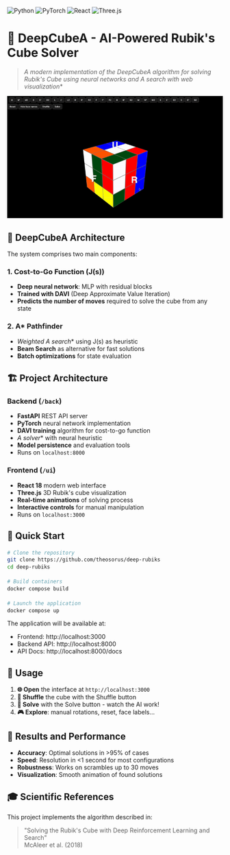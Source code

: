 ![Python](https://img.shields.io/badge/Python-3.12+-blue.svg)
![PyTorch](https://img.shields.io/badge/PyTorch-2.8+-orange.svg)
![React](https://img.shields.io/badge/React-18.x-61dafb.svg)
![Three.js](https://img.shields.io/badge/Three.js-Latest-black.svg)

# 🎲 DeepCubeA - AI-Powered Rubik's Cube Solver

> **A modern implementation of the DeepCubeA algorithm for solving Rubik's Cube using neural networks and A* search with web visualization**

<div align="center">
<img src="assets/deep_rubiks_gif_1.gif" alt="FormulaTracker demo gif" width="700"/>
</div>

## 🎯 **DeepCubeA** Architecture

The system comprises two main components:

### 1. Cost-to-Go Function (J(s))
- **Deep neural network**: MLP with residual blocks
- **Trained with DAVI** (Deep Approximate Value Iteration)
- **Predicts the number of moves** required to solve the cube from any state

### 2. A* Pathfinder
- **Weighted A* search** using J(s) as heuristic
- **Beam Search** as alternative for fast solutions
- **Batch optimizations** for state evaluation

## 🏗️ Project Architecture

### Backend (`/back`)
- **FastAPI** REST API server
- **PyTorch** neural network implementation
- **DAVI training** algorithm for cost-to-go function
- **A* solver** with neural heuristic
- **Model persistence** and evaluation tools
- Runs on `localhost:8000`

### Frontend (`/ui`)
- **React 18** modern web interface
- **Three.js** 3D Rubik's cube visualization
- **Real-time animations** of solving process
- **Interactive controls** for manual manipulation
- Runs on `localhost:3000`

## 🚀 Quick Start

```bash
# Clone the repository
git clone https://github.com/theosorus/deep-rubiks
cd deep-rubiks

# Build containers
docker compose build

# Launch the application
docker compose up
```

The application will be available at:
- Frontend: http://localhost:3000
- Backend API: http://localhost:8000
- API Docs: http://localhost:8000/docs

## 🎯 Usage

1. **🌐 Open** the interface at `http://localhost:3000`
2. **🎲 Shuffle** the cube with the Shuffle button
3. **🧠 Solve** with the Solve button - watch the AI work!
4. **🎮 Explore**: manual rotations, reset, face labels...

## 🔬 Results and Performance

- **Accuracy**: Optimal solutions in >95% of cases
- **Speed**: Resolution in <1 second for most configurations
- **Robustness**: Works on scrambles up to 30 moves
- **Visualization**: Smooth animation of found solutions

## 🎓 Scientific References

This project implements the algorithm described in:

> "Solving the Rubik's Cube with Deep Reinforcement Learning and Search"  
> McAleer et al. (2018)
